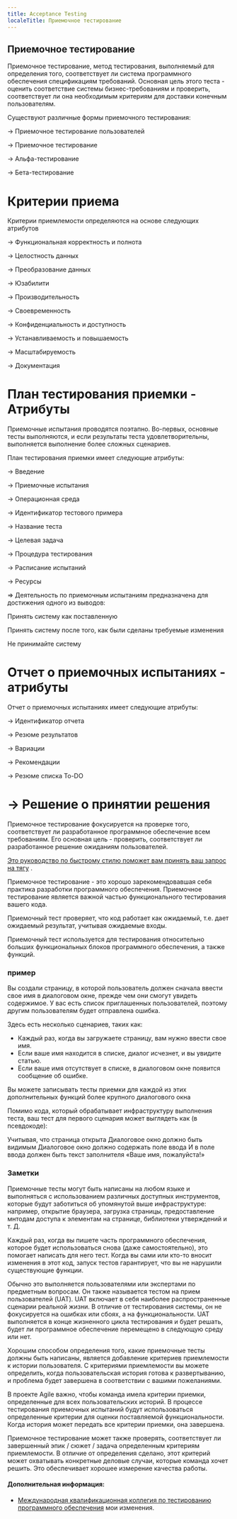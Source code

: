 ```yaml
---
title: Acceptance Testing
localeTitle: Приемочное тестирование
---
```

## Приемочное тестирование

Приемочное тестирование, метод тестирования, выполняемый для определения того, соответствует ли система программного обеспечения спецификациям требований. Основная цель этого теста - оценить соответствие системы бизнес-требованиям и проверить, соответствует ли она необходимым критериям для доставки конечным пользователям.

Существуют различные формы приемочного тестирования:

\-> Приемочное тестирование пользователей

\-> Приемочное тестирование

\-> Альфа-тестирование

\-> Бета-тестирование

# Критерии приема

Критерии приемлемости определяются на основе следующих атрибутов

\-> Функциональная корректность и полнота

\-> Целостность данных

\-> Преобразование данных

\-> Юзабилити

\-> Производительность

\-> Своевременность

\-> Конфиденциальность и доступность

\-> Устанавливаемость и повышаемость

\-> Масштабируемость

\-> Документация

# План тестирования приемки - Атрибуты

Приемочные испытания проводятся поэтапно. Во-первых, основные тесты выполняются, и если результаты теста удовлетворительны, выполняется выполнение более сложных сценариев.

План тестирования приемки имеет следующие атрибуты:

\-> Введение

\-> Приемочные испытания

\-> Операционная среда

\-> Идентификатор тестового примера

\-> Название теста

\-> Целевая задача

\-> Процедура тестирования

\-> Расписание испытаний

\-> Ресурсы

\=> Деятельность по приемочным испытаниям предназначена для достижения одного из выводов:

Принять систему как поставленную

Принять систему после того, как были сделаны требуемые изменения

Не принимайте систему

# Отчет о приемочных испытаниях - атрибуты

Отчет о приемочных испытаниях имеет следующие атрибуты:

\-> Идентификатор отчета

\-> Резюме результатов

\-> Вариации

\-> Рекомендации

\-> Резюме списка To-DO

# \-> Решение о принятии решения

Приемочное тестирование фокусируется на проверке того, соответствует ли разработанное программное обеспечение всем требованиям. Его основная цель - проверить, соответствует ли разработанное решение ожиданиям пользователей.

[Это руководство по быстрому стилю поможет вам принять ваш запрос на тягу](https://github.com/freecodecamp/guides/blob/master/README.md) .

Приемочное тестирование - это хорошо зарекомендовавшая себя практика разработки программного обеспечения. Приемочное тестирование является важной частью функционального тестирования вашего кода.

Приемочный тест проверяет, что код работает как ожидаемый, т.е. дает ожидаемый результат, учитывая ожидаемые входы.

Приемочный тест используется для тестирования относительно больших функциональных блоков программного обеспечения, а также функций.

### пример

Вы создали страницу, в которой пользователь должен сначала ввести свое имя в диалоговом окне, прежде чем они смогут увидеть содержимое. У вас есть список приглашенных пользователей, поэтому другим пользователям будет отправлена ​​ошибка.

Здесь есть несколько сценариев, таких как:

*   Каждый раз, когда вы загружаете страницу, вам нужно ввести свое имя.
*   Если ваше имя находится в списке, диалог исчезнет, ​​и вы увидите статью.
*   Если ваше имя отсутствует в списке, в диалоговом окне появится сообщение об ошибке.

Вы можете записывать тесты приемки для каждой из этих дополнительных функций более крупного диалогового окна

Помимо кода, который обрабатывает инфраструктуру выполнения теста, ваш тест для первого сценария может выглядеть как (в псевдокоде):

Учитывая, что страница открыта Диалоговое окно должно быть видимым Диалоговое окно должно содержать поле ввода И в поле ввода должен быть текст заполнителя «Ваше имя, пожалуйста!»

### Заметки

Приемочные тесты могут быть написаны на любом языке и выполняться с использованием различных доступных инструментов, которые будут заботиться об упомянутой выше инфраструктуре: например, открытие браузера, загрузка страницы, предоставление мнтодам доступа к элементам на странице, библиотеки утверждений и т. Д.

Каждый раз, когда вы пишете часть программного обеспечения, которое будет использоваться снова (даже самостоятельно), это помогает написать для него тест. Когда вы сами или кто-то вносит изменения в этот код, запуск тестов гарантирует, что вы не нарушили существующие функции.

Обычно это выполняется пользователями или экспертами по предметным вопросам. Он также называется тестом на прием пользователей (UAT). UAT включает в себя наиболее распространенные сценарии реальной жизни. В отличие от тестирования системы, он не фокусируется на ошибках или сбоях, а на функциональности. UAT выполняется в конце жизненного цикла тестирования и будет решать, будет ли программное обеспечение перемещено в следующую среду или нет.

Хорошим способом определения того, какие приемочные тесты должны быть написаны, является добавление критериев приемлемости к истории пользователя. С критериями приемлемости вы можете определить, когда пользовательская история готова к развертыванию, и проблема будет завершена в соответствии с вашими пожеланиями.

В проекте Agile важно, чтобы команда имела критерии приемки, определенные для всех пользовательских историй. В процессе тестирования приемочных испытаний будут использоваться определенные критерии для оценки поставляемой функциональности. Когда история может передать все критерии приемки, она завершена.

Приемочное тестирование может также проверять, соответствует ли завершенный эпик / сюжет / задача определенным критериям приемлемости. В отличие от определения сделано, этот критерий может охватывать конкретные деловые случаи, которые команда хочет решить. Это обеспечивает хорошее измерение качества работы.

#### Дополнительная информация:

*   [Международная квалификационная коллегия по тестированию программного обеспечения](http://www.istqb.org/)
мои изменения.
